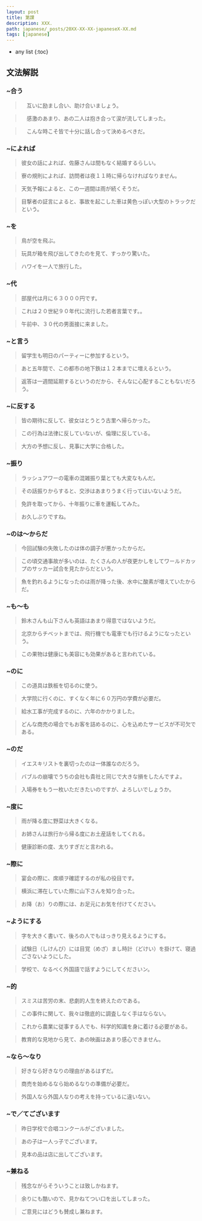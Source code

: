 ```yaml
---
layout: post
title: 第課
description: XXX.
path: japanese/_posts/20XX-XX-XX-japaneseX-XX.md
tags: [japanese]
---
```


* any list
{:toc}

## 文法解説

### ~合う

>　互いに励まし合い、助け合いましょう。

>　感激のあまり、あの二人は抱き合って涙が流してしまった。

>　こんな時こそ皆で十分に話し合って決めるべきだ。

### ~によれば

> 彼女の話によれば、佐藤さんは間もなく結婚するらしい。

> 寮の規則によれば、訪問者は夜１１時に帰らなければなりません。

> 天気予報によると、この一週間は雨が続くそうだ。

> 目撃者の証言によると、事故を起こした車は黄色っぽい大型のトラックだという。


### ~を

> 鳥が空を飛ぶ。

> 玩具が箱を飛び出してきたのを見て、すっかり驚いた。

> ハワイを一人で旅行した。

### ~代

> 部屋代は月に６３０００円です。

> これは２０世紀９０年代に流行した若者言葉です。。

> 午前中、３０代の男面接に来ました。

### ~と言う

> 留学生も明日のパーティーに参加するという。

> あと五年間で、この都市の地下鉄は１２本までに増えるという。

> 返答は一週間延期するというのだから、そんなに心配することもないだろう。

### ~に反する

> 皆の期待に反して、彼女はとうとう古里へ帰らかった。

> この行為は法律に反していないが、倫理に反している。

> 大方の予想に反し、見事に大学に合格した。

### ~振り

> ラッシュアワーの電車の混雑振り葉とても大変なもんだ。

> その話振りからすると、交渉はあまりうまく行ってはいないようだ。

> 免許を取ってから、十年振りに車を運転してみた。

> お久しぶりですね。

### ~のは～からだ

> 今回試験の失敗したのは体の調子が悪かったからだ。

> この頃交通事故が多いのは、たくさんの人が夜更かしをしてワールドカップのサッカー試合を見たからだという。

> 魚を釣れるようになったのは雨が降った後、水中に酸素が増えていたからだ。

### ~も～も

> 鈴木さんも山下さんも英語はあまり得意ではないようだ。

> 北京からチベットまでは、飛行機でも電車でも行けるようになったという。

> この果物は健康にも美容にも効果があると言われている。

### ~のに

> この道具は鉄板を切るのに使う。

> 大学院に行くのに、すくなく年に６０万円の学費が必要だ。

> 給水工事が完成するのに、六年のかかりました。

> どんな商売の場合でもお客を詰めるのに、心を込めたサービスが不可欠である。

### ~のだ

> イエスキリストを裏切ったのは一体誰なのだろう。

> バブルの崩壊でうちの会社も貴社と同じで大きな損をしたんですよ。

> 入場券をもう一枚いただきたいのですが、よろしいでしょうか。

### ~度に

> 雨が降る度に野菜は大きくなる。

> お姉さんは旅行から帰る度にお土産話をしてくれる。

> 健康診断の度、太りすぎだと言われる。

### ~際に

> 宴会の際に、席順ヲ確認するのが私の役目です。

> 横浜に滞在していた際に山下さんを知り合った。

> お降（お）りの際には、お足元にお気を付けてください。

### ~ようにする

> 字を大きく書いて、後ろの人でもはっきり見えるようにする。

> 試験日（しけんび）には目覚（めざ）まし時計（どけい）を掛けて、寝過ごさないようにした。

> 学校で、なるべく外国語で話すようにしてくださいン。

### ~的

> スミスは苦労の末、悲劇的人生を終えたのである。

> この事件に関して、我々は徹底的に調査しなく手はならない。

> これから農業に従事する人でも、科学的知識を身に着ける必要がある。

> 教育的な見地から見て、あの映画はあまり感心できません。

### ~なら～なり

> 好きなら好きなりの理由があるはずだ。

> 商売を始めるなら始めるなりの準備が必要だ。

> 外国人なら外国人なりの考えを持っているに違いない。

### ~で／てございます

> 昨日学校で合唱コンクールがございました。

> あの子は一人っ子でございます。

> 見本の品は店に出してございます。

### ~兼ねる

> 残念ながらそういうことは致しかねます。

> 余りにも酷いので、見かねてつい口を出してしまった。

> ご意見にはどうも賛成し兼ねます。
